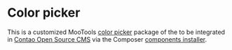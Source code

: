 Color picker
============

This is a customized MooTools [color picker][1] package of the to be integrated
in [Contao Open Source CMS][2] via the Composer [components installer][3].


[1]: https://github.com/CBeloch/mooRainbow/
[2]: https://contao.org
[3]: http://robloach.github.io/component-installer/
